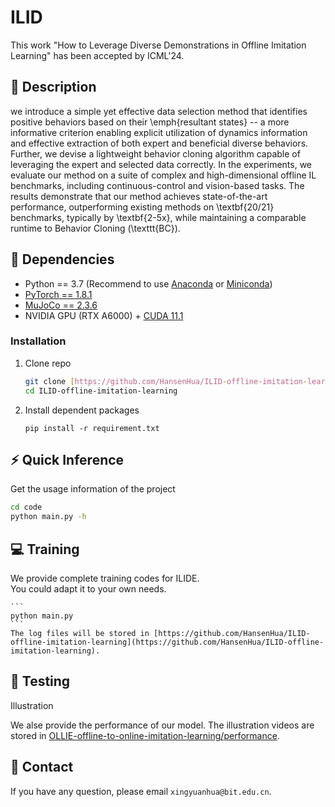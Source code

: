 # ILID
This work "How to Leverage Diverse Demonstrations in Offline Imitation Learning" has been accepted by ICML'24.
## :page_facing_up: Description
we introduce a simple yet effective data selection method that identifies positive behaviors based on their \emph{resultant states} -- a more informative criterion enabling explicit utilization of dynamics information and effective extraction of both expert and beneficial diverse behaviors. Further, we devise a lightweight behavior cloning algorithm capable of leveraging the expert and selected data correctly. In the experiments, we evaluate our method on a suite of complex and high-dimensional offline IL benchmarks, including continuous-control and vision-based tasks. The results demonstrate that our method achieves state-of-the-art performance, outperforming existing methods on \textbf{20/21} benchmarks, typically by \textbf{2-5x}, while maintaining a comparable runtime to Behavior Cloning (\texttt{BC}).
## :wrench: Dependencies
- Python == 3.7 (Recommend to use [Anaconda](https://www.anaconda.com/download/#linux) or [Miniconda](https://docs.conda.io/en/latest/miniconda.html))
- [PyTorch == 1.8.1](https://pytorch.org/)
- [MuJoCo == 2.3.6](http://www.mujoco.org) 
- NVIDIA GPU (RTX A6000) + [CUDA 11.1](https://developer.nvidia.com/cuda-downloads)
### Installation
1. Clone repo
    ```bash
    git clone [https://github.com/HansenHua/ILID-offline-imitation-learning.git](https://github.com/HansenHua/ILID-offline-imitation-learning.git)
    cd ILID-offline-imitation-learning
    ```
2. Install dependent packages
    ```
    pip install -r requirement.txt
    ```
## :zap: Quick Inference

Get the usage information of the project
```bash
cd code
python main.py -h
```

## :computer: Training

We provide complete training codes for ILIDE.<br>
You could adapt it to your own needs.

	```
    python main.py
	```
	The log files will be stored in [https://github.com/HansenHua/ILID-offline-imitation-learning](https://github.com/HansenHua/ILID-offline-imitation-learning).
## :checkered_flag: Testing
Illustration

We alse provide the performance of our model. The illustration videos are stored in [OLLIE-offline-to-online-imitation-learning/performance](OLLIE-offline-to-online-imitation-learning/tree/main/performance).

## :e-mail: Contact

If you have any question, please email `xingyuanhua@bit.edu.cn`.
